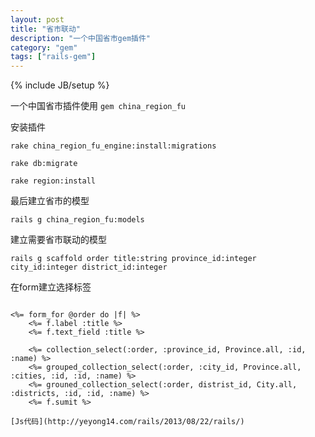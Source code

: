 ```yaml
---
layout: post
title: "省市联动"
description: "一个中国省市gem插件"
category: "gem"
tags: ["rails-gem"]
---
```

{% include JB/setup %}

一个中国省市插件使用
`gem china_region_fu`

安装插件

`rake china_region_fu_engine:install:migrations`

`rake db:migrate`

`rake region:install`

最后建立省市的模型

`rails g china_region_fu:models`

建立需要省市联动的模型

`rails g scaffold order title:string province_id:integer city_id:integer district_id:integer`

在form建立选择标签

```erb

<%= form_for @order do |f| %>
	<%= f.label :title %>
	<%= f.text_field :title %>

	<%= collection_select(:order, :province_id, Province.all, :id, :name) %>
	<%= grouped_collection_select(:order, :city_id, Province.all, :cities, :id, :id, :name) %>
	<%= grouned_collection_select(:order, distrist_id, City.all, :districts, :id, :id, :name) %>
	<%= f.sumit %>
```
	[Js代码](http://yeyong14.com/rails/2013/08/22/rails/) 



